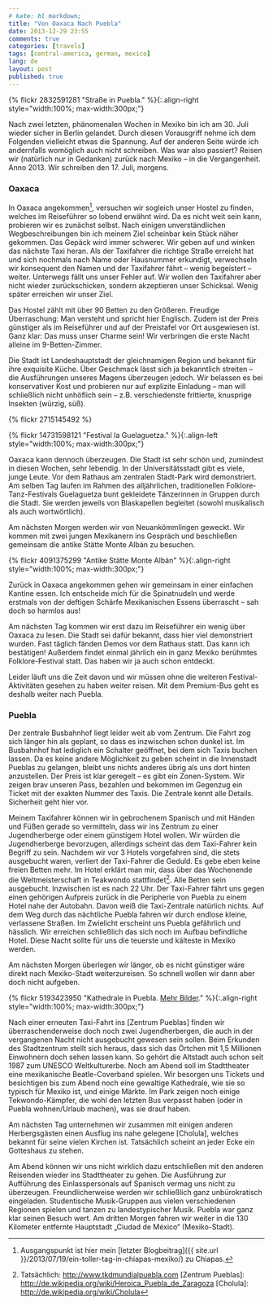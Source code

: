 ```yaml
---
# kate: hl markdown;
title: "Von Oaxaca Nach Puebla"
date: 2013-12-29 23:55
comments: true
categories: [travels]
tags: [central-america, german, mexico]
lang: de
layout: post
published: true
---
```



{% flickr 2832591281 "Straße in Puebla." %}{:.align-right style="width:100%; max-width:300px;"}

Nach zwei letzten, phänomenalen Wochen in Mexiko bin ich am 30. Juli wieder sicher in Berlin gelandet. Durch diesen Vorausgriff nehme ich dem Folgenden vielleicht etwas die Spannung. Auf der anderen Seite würde ich andernfalls womöglich auch nicht schreiben. Was war also passiert? Reisen wir (natürlich nur in Gedanken) zurück nach Mexiko – in die Vergangenheit. Anno 2013. Wir schreiben den 17. Juli, morgens.

<!--more-->

### Oaxaca

In Oaxaca angekommen[^1], versuchen wir sogleich unser Hostel zu finden, welches im Reiseführer so lobend erwähnt wird. Da es nicht weit sein kann, probieren wir es zunächst selbst. Nach einigen unverständlichen Wegbeschreibungen bin ich meinem Ziel scheinbar kein Stück näher gekommen. Das Gepäck wird immer schwerer. Wir geben auf und winken das nächste Taxi heran. Als der Taxifahrer die richtige Straße erreicht hat und sich nochmals nach Name oder Hausnummer erkundigt, verwechseln wir konsequent den Namen und der Taxifahrer fährt – wenig begeistert – weiter. Unterwegs fällt uns unser Fehler auf. Wir wollen den Taxifahrer aber nicht wieder zurückschicken, sondern akzeptieren unser Schicksal. Wenig später erreichen wir unser Ziel.

Das Hostel zählt mit über 90 Betten zu den Größeren. Freudige Überraschung: Man versteht und spricht hier Englisch. Zudem ist der Preis günstiger als im Reiseführer und auf der Preistafel vor Ort ausgewiesen ist. Ganz klar: Das muss unser Charme sein! Wir verbringen die erste Nacht alleine im 9-Betten-Zimmer.

Die Stadt ist Landeshauptstadt der gleichnamigen Region und bekannt für ihre exquisite Küche. Über Geschmack lässt sich ja bekanntlich streiten – die Ausführungen unseres Magens überzeugen jedoch. Wir belassen es bei konservativer Kost und probieren nur auf explizite Einladung – man will schließlich nicht unhöflich sein – z.B. verschiedenste frittierte, knusprige Insekten (würzig, süß).

{% flickr 2715145492 %}

{% flickr 14731598121 "Festival la Guelaguetza." %}{:.align-left style="width:100%; max-width:300px;"}

Oaxaca kann dennoch überzeugen. Die Stadt ist sehr schön und, zumindest in diesen Wochen, sehr lebendig. In der Universitätsstadt gibt es viele, junge Leute. Vor dem Rathaus am zentralen Stadt-Park wird demonstriert. Am selben Tag laufen im Rahmen des alljährlichen, traditionellen Folklore-Tanz-Festivals Guelaguetza bunt gekleidete Tänzerinnen in Gruppen durch die Stadt. Sie werden jeweils von Blaskapellen begleitet (sowohl musikalisch als auch wortwörtlich).

Am nächsten Morgen werden wir von Neuankömmlingen geweckt. Wir kommen mit zwei jungen Mexikanern ins Gespräch und beschließen gemeinsam die antike Stätte Monte Albán zu besuchen.

{% flickr 4091375299 "Antike Stätte Monte Albán" %}{:.align-right style="width:100%; max-width:300px;"}

Zurück in Oaxaca angekommen gehen wir gemeinsam in einer einfachen Kantine essen. Ich entscheide mich für die Spinatnudeln und werde erstmals von der deftigen Schärfe Mexikanischen Essens überrascht – sah doch so harmlos aus!

Am nächsten Tag kommen wir erst dazu im Reiseführer ein wenig über Oaxaca zu lesen. Die Stadt sei dafür bekannt, dass hier viel demonstriert wurden. Fast täglich fänden Demos vor dem Rathaus statt. Das kann ich bestätigen! Außerdem findet einmal jährlich ein in ganz Mexiko berühmtes Folklore-Festival statt. Das haben wir ja auch schon entdeckt.

Leider läuft uns die Zeit davon und wir müssen ohne die weiteren Festival-Aktivitäten gesehen zu haben weiter reisen. Mit dem Premium-Bus geht es deshalb weiter nach Puebla.

### Puebla

Der zentrale Busbahnhof liegt leider weit ab vom Zentrum. Die Fahrt zog sich länger hin als geplant, so dass es inzwischen schon dunkel ist. Im Busbahnhof hat lediglich ein Schalter geöffnet, bei dem sich Taxis buchen lassen. Da es keine andere Möglichkeit zu geben scheint in die Innenstadt Pueblas zu gelangen, bleibt uns nichts anderes übrig als uns dort hinten anzustellen. Der Preis ist klar geregelt – es gibt ein Zonen-System. Wir zeigen brav unseren Pass, bezahlen und bekommen im Gegenzug ein Ticket mit der exakten Nummer des Taxis. Die Zentrale kennt alle Details. Sicherheit geht hier vor.

Meinem Taxifahrer können wir in gebrochenem Spanisch und mit Händen und Füßen gerade so vermitteln, dass wir ins Zentrum zu einer Jugendherberge oder einem günstigem Hotel wollen. Wir würden die Jugendherberge bevorzugen, allerdings scheint das dem Taxi-Fahrer kein Begriff zu sein. Nachdem wir vor 3 Hotels vorgefahren sind, die stets ausgebucht waren, verliert der Taxi-Fahrer die Geduld. Es gebe eben keine freien Betten mehr. Im Hotel erklärt man mir, dass über das Wochenende die Weltmeisterschaft in Teakwondo stattfindet[^2]. Alle Betten sein ausgebucht. Inzwischen ist es nach 22 Uhr. Der Taxi-Fahrer fährt uns gegen einen gehörigen Aufpreis zurück in die Peripherie von Puebla zu einem Hotel nahe der Autobahn. Davon weiß die Taxi-Zentrale natürlich nichts. Auf dem Weg durch das nächtliche Puebla fahren wir durch endlose kleine, verlassene Straßen. Im Zwielicht erscheint uns Puebla gefährlich und hässlich. Wir erreichen schließlich das sich noch im Aufbau befindliche Hotel. Diese Nacht sollte für uns die teuerste und kälteste in Mexiko werden.

Am nächsten Morgen überlegen wir länger, ob es nicht günstiger wäre direkt nach Mexiko-Stadt weiterzureisen. So schnell wollen wir dann aber doch nicht aufgeben.

{% flickr 5193423950 "Kathedrale in Puebla. <a href='http://www.flickr.com/photos/omaromar/sets/72157625308037271/with/5193423950/'>Mehr Bilder</a>." %}{:.align-right style="width:100%; max-width:300px;"}

Nach einer erneuten Taxi-Fahrt ins [Zentrum Pueblas] finden wir überraschenderweise doch noch zwei Jugendherbergen, die auch in der vergangenen Nacht nicht ausgebucht gewesen sein sollen. Beim Erkunden des Stadtzentrum stellt sich heraus, dass sich das Örtchen mit 1,5 Millionen Einwohnern doch sehen lassen kann. So gehört die Altstadt auch schon seit 1987 zum UNESCO Weltkulturerbe. Noch am Abend soll im Stadttheater eine mexikanische Beatle-Coverband spielen. Wir besorgen uns Tickets und besichtigen bis zum Abend noch eine gewaltige Kathedrale, wie sie so typisch für Mexiko ist, und einige Märkte. Im Park zeigen noch einige Tekwondo-Kämpfer, die wohl den letzten Bus verpasst haben (oder in Puebla wohnen/Urlaub machen), was sie drauf haben.

Am nächsten Tag unternehmen wir zusammen mit einigen anderen Herbergsgästen einen Ausflug ins nahe gelegene [Cholula], welches bekannt für seine vielen Kirchen ist. Tatsächlich scheint an jeder Ecke ein Gotteshaus zu stehen.

Am Abend können wir uns nicht wirklich dazu entschließen mit den anderen Reisenden wieder ins Stadttheater zu gehen. Die Ausführung zur Aufführung des Einlasspersonals auf Spanisch vermag uns nicht zu überzeugen. Freundlicherweise werden wir schließlich ganz unbürokratisch eingeladen. Studentische Musik-Gruppen aus vielen verschiedenen Regionen spielen und tanzen zu landestypischer Musik. Puebla war ganz klar seinen Besuch wert. Am dritten Morgen fahren wir weiter in die 130 Kilometer entfernte Hauptstadt „Ciudad de México“ (Mexiko-Stadt).

[^1]: Ausgangspunkt ist hier mein [letzter Blogbeitrag]({{ site.url }}/2013/07/19/ein-toller-tag-in-chiapas-mexiko/) zu Chiapas.   
[^2]: Tatsächlich: <http://www.tkdmundialpuebla.com>
[Zentrum Pueblas]: http://de.wikipedia.org/wiki/Heroica_Puebla_de_Zaragoza
[Cholula]: http://de.wikipedia.org/wiki/Cholula
